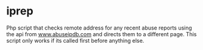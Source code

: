 # iprep
Php script that checks remote address for any recent abuse reports using the api from www.abuseipdb.com and directs them to a different page.
This script only works if its called first before anything else.

